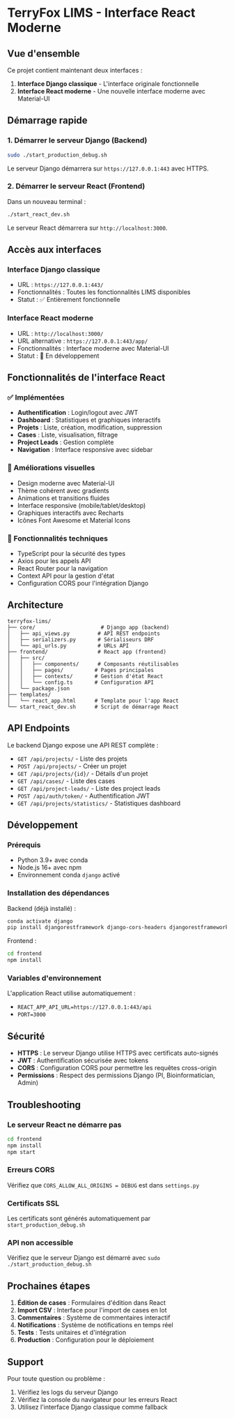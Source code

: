 # TerryFox LIMS - Interface React Moderne

## Vue d'ensemble

Ce projet contient maintenant deux interfaces :

1. **Interface Django classique** - L'interface originale fonctionnelle
2. **Interface React moderne** - Une nouvelle interface moderne avec Material-UI

## Démarrage rapide

### 1. Démarrer le serveur Django (Backend)

```bash
sudo ./start_production_debug.sh
```

Le serveur Django démarrera sur `https://127.0.0.1:443` avec HTTPS.

### 2. Démarrer le serveur React (Frontend)

Dans un nouveau terminal :

```bash
./start_react_dev.sh
```

Le serveur React démarrera sur `http://localhost:3000`.

## Accès aux interfaces

### Interface Django classique
- URL : `https://127.0.0.1:443/`
- Fonctionnalités : Toutes les fonctionnalités LIMS disponibles
- Statut : ✅ Entièrement fonctionnelle

### Interface React moderne
- URL : `http://localhost:3000/`
- URL alternative : `https://127.0.0.1:443/app/`
- Fonctionnalités : Interface moderne avec Material-UI
- Statut : 🚧 En développement

## Fonctionnalités de l'interface React

### ✅ Implémentées
- **Authentification** : Login/logout avec JWT
- **Dashboard** : Statistiques et graphiques interactifs
- **Projets** : Liste, création, modification, suppression
- **Cases** : Liste, visualisation, filtrage
- **Project Leads** : Gestion complète
- **Navigation** : Interface responsive avec sidebar

### 🎨 Améliorations visuelles
- Design moderne avec Material-UI
- Thème cohérent avec gradients
- Animations et transitions fluides
- Interface responsive (mobile/tablet/desktop)
- Graphiques interactifs avec Recharts
- Icônes Font Awesome et Material Icons

### 🔧 Fonctionnalités techniques
- TypeScript pour la sécurité des types
- Axios pour les appels API
- React Router pour la navigation
- Context API pour la gestion d'état
- Configuration CORS pour l'intégration Django

## Architecture

```
terryfox-lims/
├── core/                     # Django app (backend)
│   ├── api_views.py         # API REST endpoints
│   ├── serializers.py       # Sérialiseurs DRF
│   └── api_urls.py          # URLs API
├── frontend/                # React app (frontend)
│   ├── src/
│   │   ├── components/      # Composants réutilisables
│   │   ├── pages/          # Pages principales
│   │   ├── contexts/       # Gestion d'état React
│   │   └── config.ts       # Configuration API
│   └── package.json
├── templates/
│   └── react_app.html      # Template pour l'app React
└── start_react_dev.sh      # Script de démarrage React
```

## API Endpoints

Le backend Django expose une API REST complète :

- `GET /api/projects/` - Liste des projets
- `POST /api/projects/` - Créer un projet
- `GET /api/projects/{id}/` - Détails d'un projet
- `GET /api/cases/` - Liste des cases
- `GET /api/project-leads/` - Liste des project leads
- `POST /api/auth/token/` - Authentification JWT
- `GET /api/projects/statistics/` - Statistiques dashboard

## Développement

### Prérequis
- Python 3.9+ avec conda
- Node.js 16+ avec npm
- Environnement conda `django` activé

### Installation des dépendances

Backend (déjà installé) :
```bash
conda activate django
pip install djangorestframework django-cors-headers djangorestframework-simplejwt
```

Frontend :
```bash
cd frontend
npm install
```

### Variables d'environnement

L'application React utilise automatiquement :
- `REACT_APP_API_URL=https://127.0.0.1:443/api`
- `PORT=3000`

## Sécurité

- **HTTPS** : Le serveur Django utilise HTTPS avec certificats auto-signés
- **JWT** : Authentification sécurisée avec tokens
- **CORS** : Configuration CORS pour permettre les requêtes cross-origin
- **Permissions** : Respect des permissions Django (PI, Bioinformatician, Admin)

## Troubleshooting

### Le serveur React ne démarre pas
```bash
cd frontend
npm install
npm start
```

### Erreurs CORS
Vérifiez que `CORS_ALLOW_ALL_ORIGINS = DEBUG` est dans `settings.py`

### Certificats SSL
Les certificats sont générés automatiquement par `start_production_debug.sh`

### API non accessible
Vérifiez que le serveur Django est démarré avec `sudo ./start_production_debug.sh`

## Prochaines étapes

1. **Édition de cases** : Formulaires d'édition dans React
2. **Import CSV** : Interface pour l'import de cases en lot
3. **Commentaires** : Système de commentaires interactif
4. **Notifications** : Système de notifications en temps réel
5. **Tests** : Tests unitaires et d'intégration
6. **Production** : Configuration pour le déploiement

## Support

Pour toute question ou problème :
1. Vérifiez les logs du serveur Django
2. Vérifiez la console du navigateur pour les erreurs React
3. Utilisez l'interface Django classique comme fallback 